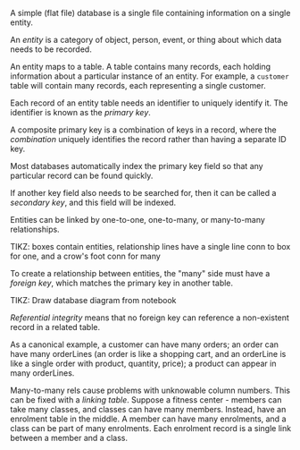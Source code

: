 A simple (flat file) database is a single file containing information on a single entity.

An *entity* is a category of object, person, event, or thing about which data needs to be recorded.

An entity maps to a table. A table contains many records, each holding information about a
particular instance of an entity. For example, a `customer` table will contain many records, each
representing a single customer.

Each record of an entity table needs an identifier to uniquely identify it. The identifier is known
as the *primary key*.

A composite primary key is a combination of keys in a record, where the *combination* uniquely
identifies the record rather than having a separate ID key.

Most databases automatically index the primary key field so that any particular record can be found
quickly.

If another key field also needs to be searched for, then it can be called a *secondary key*, and
this field will be indexed.

Entities can be linked by one-to-one, one-to-many, or many-to-many relationships.

TIKZ: boxes contain entities, relationship lines have a single line conn to box for one, and a
crow's foot conn for many

To create a relationship between entities, the "many" side must have a *foreign key*, which matches
the primary key in another table.

TIKZ: Draw database diagram from notebook

*Referential integrity* means that no foreign key can reference a non-existent record in a related
table.

As a canonical example, a customer can have many orders; an order can have many orderLines (an
order is like a shopping cart, and an orderLine is like a single order with product, quantity,
price); a product can appear in many orderLines.

Many-to-many rels cause problems with unknowable column numbers. This can be fixed with a *linking
table*. Suppose a fitness center - members can take many classes, and classes can have many members.
Instead, have an enrolment table in the middle. A member can have many enrolments, and a class can
be part of many enrolments. Each enrolment record is a single link between a member and a class.
